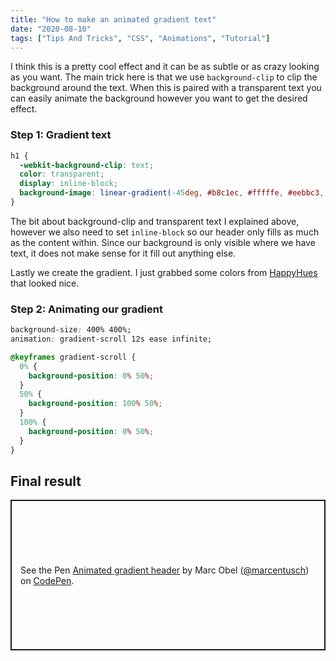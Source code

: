 ```yaml
---
title: "How to make an animated gradient text"
date: "2020-08-10"
tags: ["Tips And Tricks", "CSS", "Animations", "Tutorial"]
---
```


I think this is a pretty cool effect and it can be as subtle or as crazy looking as you want.
The main trick here is that we use `background-clip` to clip the background around the text. When this is paired with a transparent text you can easily animate the background however you want to get the desired effect.

### Step 1: Gradient text

```css
h1 {
  -webkit-background-clip: text;
  color: transparent;
  display: inline-block;
  background-image: linear-gradient(-45deg, #b8c1ec, #fffffe, #eebbc3, #f9bc60);
}
```

The bit about background-clip and transparent text I explained above, however we also need to set `inline-block` so our header only fills as much as the content within. Since our background is only visible where we have text, it does not make sense for it fill out anything else.

Lastly we create the gradient. I just grabbed some colors from [HappyHues](https://www.happyhues.co/) that looked nice.

### Step 2: Animating our gradient

```css
background-size: 400% 400%;
animation: gradient-scroll 12s ease infinite;

@keyframes gradient-scroll {
  0% {
    background-position: 0% 50%;
  }
  50% {
    background-position: 100% 50%;
  }
  100% {
    background-position: 0% 50%;
  }
}
```

## Final result

<p class="codepen" data-height="241" data-theme-id="dark" data-default-tab="result" data-user="marcentusch" data-slug-hash="qBbwXEg" style="height: 241px; box-sizing: border-box; display: flex; align-items: center; justify-content: center; border: 2px solid; margin: 1em 0; padding: 1em;" data-pen-title="Animated gradient header">
  <span>See the Pen <a href="https://codepen.io/marcentusch/pen/qBbwXEg">
  Animated gradient header</a> by Marc Obel (<a href="https://codepen.io/marcentusch">@marcentusch</a>)
  on <a href="https://codepen.io">CodePen</a>.</span>
</p>
<script async src="https://static.codepen.io/assets/embed/ei.js"></script>
